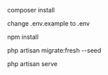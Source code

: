 composer install

change .env.example to .env

npm install

php artisan migrate:fresh --seed

php artisan serve
